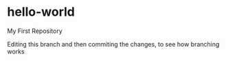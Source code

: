 # hello-world
My First Repository

Editing this branch and then commiting the changes, to see how branching works

